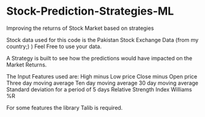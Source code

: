 # Stock-Prediction-Strategies-ML
Improving the returns of Stock Market based on strategies

Stock data used for this code is the Pakistan Stock Exchange Data (from my country;) ) Feel Free to use your data.

A Strategy is built to see how the predictions would have impacted on the Market Returns.

The Input Features used are:
	High minus Low price
	Close minus Open price
	Three day moving average
	Ten day moving average
	30 day moving average
	Standard deviation for a period of 5 days
	Relative Strength Index
	Williams %R

For some features the library Talib is required.
